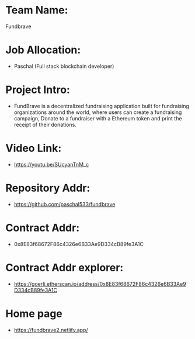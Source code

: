 # Team Name: 

Fundbrave

# Job Allocation:

- Paschal (Full stack blockchain developer)

# Project Intro:

- FundBrave is a decentralized fundraising application built for fundraising organizations around the world, where users can create a fundraising campaign, Donate to a fundraiser with a Ethereum token and print the receipt of their donations.

# Video Link:

- https://youtu.be/SUcyanTnM_c

# Repository Addr: 

- https://github.com/paschal533/fundbrave

# Contract Addr:

- 0x8E83f68672F86c4326e6B33Ae9D334cB89fe3A1C

# Contract Addr explorer:

- https://goerli.etherscan.io/address/0x8E83f68672F86c4326e6B33Ae9D334cB89fe3A1C

# Home page 

- https://fundbrave2.netlify.app/
